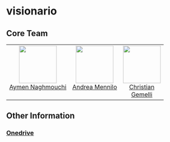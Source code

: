 <h1> visionario </h1>

<h2>Core Team</h2>

<table>
  <tbody>
    <tr>
      <td align="center" valign="top">
        <img width="100" height="100" src="https://github.com/aymen94.png?s=150">
        <br>
        <a href="https://github.com/aymen94">Aymen Naghmouchi</a>
      </td>
      <td align="center" valign="top">
        <img width="100" height="100" src="https://github.com/HandyMenny.png?s=150">
        <br>
        <a href="https://github.com/HandyMenny">Andrea Mennilo</a>
      </td>
      <td align="center" width="100" valign="top">
        <img width="100" height="100" src="https://github.com/KrisTwinn.png?s=150">
        <br>
        <a href="https://github.com/KrisTwinn">Christian Gemelli</a>
      </td>
     </tr>
  </tbody>
</table>

<h2>Other Information</h2>
<h3><a href="https://1drv.ms/f/s!AmgzKXSCdwCzh4MDY7bKshXef8YF-A">Onedrive</a></h3>

